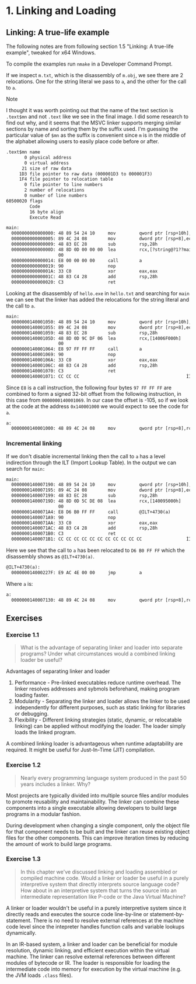 # 1. Linking and Loading

## Linking: A true-life example

The following notes are from following section 1.5 "Linking: A true-life example", tweaked for x64 Windows.

To compile the examples run `nmake` in a Developer Command Prompt.

If we inspect `m.txt`, which is the disassembly of `m.obj`, we see there are 2 relocations. One for the string literal
we pass to `a`, and the other for the call to `a`.

> [!NOTE]
> I thought it was worth pointing out that the name of the text section is `.text$mn` and not `.text` like we see in
> the final image. I did some research to find out why, and it seems that the MSVC linker supports merging similar
> sections by name and sorting them by the suffix used. I'm guessing the particular value of `$mn` as the suffix is
> convenient since `m` is in the middle of the alphabet allowing users to easily place code before or after.

```txt
.text$mn name
       0 physical address
       0 virtual address
      21 size of raw data
     1D3 file pointer to raw data (000001D3 to 000001F3)
     1F4 file pointer to relocation table
       0 file pointer to line numbers
       2 number of relocations
       0 number of line numbers
60500020 flags
         Code
         16 byte align
         Execute Read

main:
  0000000000000000: 48 89 54 24 10     mov         qword ptr [rsp+10h],rdx
  0000000000000005: 89 4C 24 08        mov         dword ptr [rsp+8],ecx
  0000000000000009: 48 83 EC 28        sub         rsp,28h
  000000000000000D: 48 8D 0D 00 00 00  lea         rcx,[?string@?1??main@@9@9]
                    00
  0000000000000014: E8 00 00 00 00     call        a
  0000000000000019: 90                 nop
  000000000000001A: 33 C0              xor         eax,eax
  000000000000001C: 48 83 C4 28        add         rsp,28h
  0000000000000020: C3                 ret
```

Looking at the disassembly of `hello.exe` in `hello.txt` and searching for `main` we can see that the linker has added
the relocations for the string literal and the call to `a`.

```txt
main:
  0000000140001050: 48 89 54 24 10     mov         qword ptr [rsp+10h],rdx
  0000000140001055: 89 4C 24 08        mov         dword ptr [rsp+8],ecx
  0000000140001059: 48 83 EC 28        sub         rsp,28h
  000000014000105D: 48 8D 0D 9C DF 06  lea         rcx,[14006F000h]
                    00
  0000000140001064: E8 97 FF FF FF     call        a
  0000000140001069: 90                 nop
  000000014000106A: 33 C0              xor         eax,eax
  000000014000106C: 48 83 C4 28        add         rsp,28h
  0000000140001070: C3                 ret
  0000000140001071: CC CC CC                                         ÌÌÌ
```

Since `E8` is a call instruction, the following four bytes `97 FF FF FF` are combined to form a signed 32-bit offset
from the following instruction, in this case from `0000000140001069`. In our case the offset is -105, so if we look at
the code at the address `0x140001000` we would expect to see the code for `a`.

```txt
a:
  0000000140001000: 48 89 4C 24 08     mov         qword ptr [rsp+8],rcx
```

### Incremental linking

If we don't disable incremental linking then the call to `a` has a level indirection through the ILT (Import Lookup
Table). In the output we can search for `main:`

```txt
main:
  0000000140007190: 48 89 54 24 10     mov         qword ptr [rsp+10h],rdx
  0000000140007195: 89 4C 24 08        mov         dword ptr [rsp+8],ecx
  0000000140007199: 48 83 EC 28        sub         rsp,28h
  000000014000719D: 48 8D 0D 5C DE 08  lea         rcx,[140095000h]
                    00
  00000001400071A4: E8 D6 B0 FF FF     call        @ILT+4730(a)
  00000001400071A9: 90                 nop
  00000001400071AA: 33 C0              xor         eax,eax
  00000001400071AC: 48 83 C4 28        add         rsp,28h
  00000001400071B0: C3                 ret
  00000001400071B1: CC CC CC CC CC CC CC CC CC CC CC                 ÌÌÌÌÌÌÌÌÌÌÌ
```

Here we see that the call to `a` has been relocated to `D6 B0 FF FF` which the disassembly shows as `@ILT+4730(a)`.

```txt
@ILT+4730(a):
  000000014000227F: E9 AC 4E 00 00     jmp         a
```

Where `a` is:

```txt
a:
  0000000140007130: 48 89 4C 24 08     mov         qword ptr [rsp+8],rcx
```

## Exercises

### Exercise 1.1

> What is the advantage of separating linker and loader into separate programs? Under what circumstances would a
> combined linking loader be useful?

Advantages of separating linker and loader

1. Performance - Pre-linked executables reduce runtime overhead. The linker resolves addresses and sybmols beforehand,
   making program loading faster.
2. Modularity - Separating the linker and loader allows the linker to be used independently for different purposes,
   such as static linking for libraries or debugging.
3. Flexibility - Different linking strategies (static, dynamic, or relocatable linking) can be applied without
   modifying the loader. The loader simply loads the linked program.

A combined linking loader is advantageous when runtime adaptability are required. It might be useful for Just-In-Time
(JIT) compilation.

### Exercise 1.2

> Nearly every programming language system produced in the past 50 years includes a linker. Why?

Most projects are typically divided into multiple source files and/or modules to promote reusability and
maintainability. The linker can combine these components into a single executable allowing developers to build large
programs in a modular fashion.

During development when changing a single component, only the object file for that component needs to be built and the
linker can reuse existing object files for the other components. This can improve iteration times by reducing the
amount of work to build large programs.

### Exercise 1.3

> In this chapter we've discussed linking and loading assembled or compiled machine code. Would a linker or loader be
> useful in a purely interpretive system that directly interprets source language code? How about in an interpretive
> system that turns the source into an intermediate representation like P-code or the Java Virtual Machine?

A linker or loader wouldn't be useful in a purely interpretive system since it directly reads and executes the source
code line-by-line or statement-by-statement. There is no need to resolve external references at the machine code level
since the intepreter handles function calls and variable lookups dynamically.

In an IR-based system, a linker and loader can be beneficial for module resolution, dynamic linking, and efficient
execution within the virtual machine. The linker can resolve external references between different modules of bytecode
or IR. The loader is responsible for loading the intermediate code into memory for execution by the virtual machine
(e.g. the JVM loads `.class` files).

